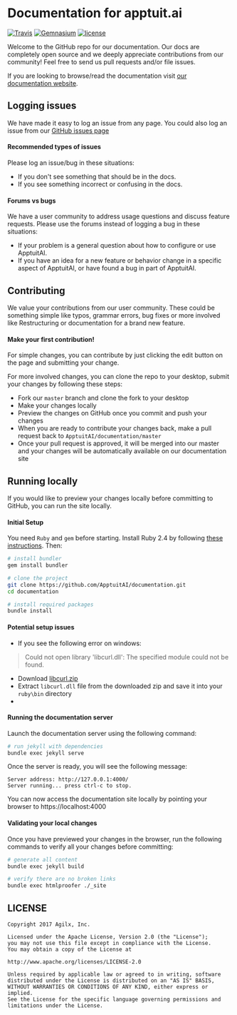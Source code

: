 # Documentation for apptuit.ai
[![Travis](https://img.shields.io/travis/ApptuitAI/documentation.svg)](https://travis-ci.org/ApptuitAI/documentation/)
[![Gemnasium](https://img.shields.io/gemnasium/ApptuitAI/documentation.svg)](https://gemnasium.com/github.com/ApptuitAI/documentation)
[![license](https://img.shields.io/github/license/ApptuitAI/documentation.svg)](https://github.com/ApptuitAI/documentation/blob/master/LICENSE)

Welcome to the GitHub repo for our documentation.
Our docs are completely open source and we deeply appreciate contributions from our community!
Feel free to send us pull requests and/or file issues.

If you are looking to browse/read the documentation visit [our documentation  website](https://apptuitai.github.io/documentation/).

## Logging issues

We have made it easy to log an issue from any page. You could also log an issue from our [GitHub issues page](https://github.com/ApptuitAI/documentation/issues)

#### Recommended types of issues
Please log an issue/bug in these situations:
- If you don't see something that should be in the docs.
- If you see something incorrect or confusing in the docs.

#### Forums vs bugs
We have a user community to address usage questions and discuss feature requests. Please use the forums instead of logging a bug in these situations:
- If your problem is a general question about how to configure or use ApptuitAI.
- If you have an idea for a new feature or behavior change in a specific aspect
  of ApptuitAI, or have found a bug in part of ApptuitAI.

## Contributing

We value your contributions from our user community. These could be something simple like typos, grammar errors, bug fixes or more involved like Restructuring or documentation for a brand new feature.

#### Make your first contribution!

For simple changes, you can contribute by just clicking the edit button on the page and submitting your change.

For more involved changes, you can clone the repo to your desktop, submit your changes by following these steps:
- Fork our `master` branch and clone the fork to your desktop
- Make your changes locally
- Preview the changes on GitHub once you commit and push your changes
- When you are ready to contribute your changes back, make a pull request back to `ApptuitAI/documentation/master`
- Once your pull request is approved, it will be merged into our master and your changes will be automatically available on our documentation site

## Running locally

If you would like to preview your changes locally before committing to GitHub, you can run the site locally.

#### Initial Setup
You need `Ruby` and `gem` before starting. Install Ruby 2.4 by following [these instructions](https://www.ruby-lang.org/en/documentation/installation/). Then:

```bash
# install bundler
gem install bundler

# clone the project
git clone https://github.com/ApptuitAI/documentation.git
cd documentation

# install required packages
bundle install
```

#### Potential setup issues
 * If you see the following error on windows:
 > Could not open library 'libcurl.dll': The specified module could not be found.  

  * Download [libcurl.zip](https://curl.haxx.se/gknw.net/7.40.0/dist-w64/curl-7.40.0-winssl-sspi-zlib-static-bin-w64.zip)
  * Extract `libcurl.dll` file from the downloaded zip and save it into your `ruby\bin` directory
 *  

#### Running the documentation server

Launch the documentation server using the following command:
 ```bash
 # run jekyll with dependencies
 bundle exec jekyll serve
 ```

Once the server is ready, you will see the following message:
```
Server address: http://127.0.0.1:4000/
Server running... press ctrl-c to stop.
```

You can now access the documentation site locally by pointing your browser to https://localhost:4000

#### Validating your local changes
Once you have previewed your changes in the browser, run the following commands to verify all your changes before committing:
```bash
# generate all content
bundle exec jekyll build

# verify there are no broken links
bundle exec htmlproofer ./_site
```


## LICENSE

```
Copyright 2017 Agilx, Inc.

Licensed under the Apache License, Version 2.0 (the "License");
you may not use this file except in compliance with the License.
You may obtain a copy of the License at

http://www.apache.org/licenses/LICENSE-2.0

Unless required by applicable law or agreed to in writing, software
distributed under the License is distributed on an "AS IS" BASIS,
WITHOUT WARRANTIES OR CONDITIONS OF ANY KIND, either express or implied.
See the License for the specific language governing permissions and
limitations under the License.
```
